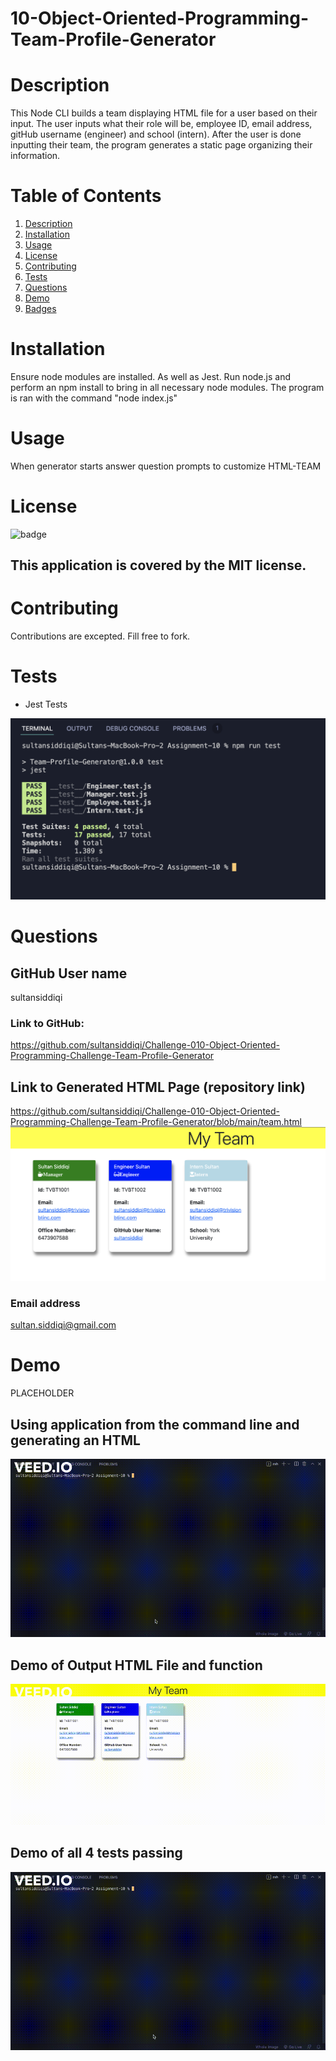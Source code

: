 
# 10-Object-Oriented-Programming-Team-Profile-Generator

# Description 
This Node CLI builds a team displaying HTML file for a user based on their input.  The user inputs what their role will be, employee ID, email address, gitHub username (engineer) and school (intern).  After the user is done inputting their team, the program generates a static page organizing their information. 
# Table of Contents

1. [Description](#Description)
2. [Installation](#Installation)
3. [Usage](#Usage)
4. [License](#License)
5. [Contributing](#Contributing)
6. [Tests](#Tests)
7. [Questions](#Questions)
8. [Demo](#Demo)
9. [Badges](#Badges)

# Installation
Ensure node modules are installed. As well as Jest.
Run node.js and perform an npm install to bring in all necessary node modules. The program is ran with the command "node index.js"
# Usage
When generator starts answer question prompts to customize HTML-TEAM
# License
![badge](https://img.shields.io/badge/license-MIT-brightgreen)
## This application is covered by the MIT license. 
# Contributing
Contributions are excepted. Fill free to fork. 
# Tests
- Jest Tests

![screenshot](./assets/npmRunTest.png)

# Questions
## GitHub User name 
sultansiddiqi
### Link to GitHub:
https://github.com/sultansiddiqi/Challenge-010-Object-Oriented-Programming-Challenge-Team-Profile-Generator

## Link to Generated HTML Page (repository link)
https://github.com/sultansiddiqi/Challenge-010-Object-Oriented-Programming-Challenge-Team-Profile-Generator/blob/main/team.html
![Demo of README](./assets/HTML-webpage-screenshot.png)
### Email address 
sultan.siddiqi@gmail.com
# Demo
PLACEHOLDER
## Using application from the command line and generating an HTML
![Demo of README](./assets/nodeindexjs.gif)

## Demo of Output HTML File and function
![Demo of README](./assets/HTMLDemo.gif)

## Demo of all 4 tests passing 
![Demo of README](./assets/jestFilename.gif)


